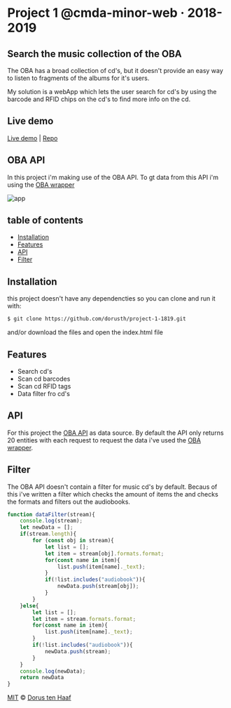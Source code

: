 # Project 1 @cmda-minor-web · 2018-2019

## Search the music collection of the OBA

The OBA has a broad collection of cd's, but it doesn't provide an easy way to listen to fragments of the albums for it's users.

My solution is a webApp which lets the user search for cd's by using the barcode and RFID chips on the cd's to find more info on the cd.


<!-- Add a link to your live demo in GitHub Pages 🌐-->
## Live demo
[Live demo](https://dorusth.github.io/project-1-1819/) | [Repo](https://github.com/dorusth/project-1-1819 )

<!-- ☝️ replace this description with a description of your own work -->
## OBA API
In this project i'm making use of the OBA API. To gt data from this API i'm using the [OBA wrapper](https://github.com/maanlamp/OBA-wrapper)

<!-- Add a nice image here at the end of the week, showing off your shiny frontend 📸 -->
![app](app.png)

<!-- Maybe a table of contents here? 📚 -->
## table of contents
- [Installation](#Installation)
- [Features](#Features)
- [API](#API)
- [Filter](#Filter)

<!-- How about a section that describes how to install this project? 🤓 -->
## Installation
this project doesn't have any dependencties so you can clone and run it with:
```bash
$ git clone https://github.com/dorusth/project-1-1819.git
```
and/or download the files and open the index.html file

<!-- ...but how does one use this project? What are its features 🤔 -->
## Features
- Search cd's
- Scan cd barcodes
- Scan cd RFID tags
- Data filter fro cd's

<!-- What external data source is featured in your project and what are its properties 🌠 -->
## API
For this project the [OBA API](https://zoeken.oba.nl/api/v1/) as data source.
By default the API only returns 20 entities with each request
to request the data i've used the [OBA wrapper](https://github.com/maanlamp/OBA-wrapper).

<!-- Maybe a checklist of done stuff and stuff still on your wishlist? ✅ -->
## Filter
The OBA API doesn't contain a filter for music cd's by default.
Becaus of this i've written a filter which checks the amount of items the and checks the formats and filters out the audiobooks.
```javascript
function dataFilter(stream){
	console.log(stream);
	let newData = [];
	if(stream.length){
		for (const obj in stream){
			let list = [];
			let item = stream[obj].formats.format;
			for(const name in item){
				list.push(item[name]._text);
			}
			if(!list.includes("audiobook")){
				newData.push(stream[obj]);
			}
		}
	}else{
		let list = [];
		let item = stream.formats.format;
		for(const name in item){
			list.push(item[name]._text);
		}
		if(!list.includes("audiobook")){
			newData.push(stream);
		}
	}
	console.log(newData);
	return newData
}
```

[MIT](LICENCE) © [Dorus ten Haaf](https://dorustenhaaf.com)
